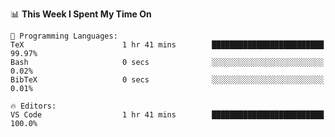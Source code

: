 <!--START_SECTION:waka-->
📊 **This Week I Spent My Time On** 

```text
💬 Programming Languages: 
TeX                      1 hr 41 mins        █████████████████████████   99.97% 
Bash                     0 secs              ░░░░░░░░░░░░░░░░░░░░░░░░░   0.02% 
BibTeX                   0 secs              ░░░░░░░░░░░░░░░░░░░░░░░░░   0.01%

🔥 Editors: 
VS Code                  1 hr 41 mins        █████████████████████████   100.0%

```


<!--END_SECTION:waka-->
